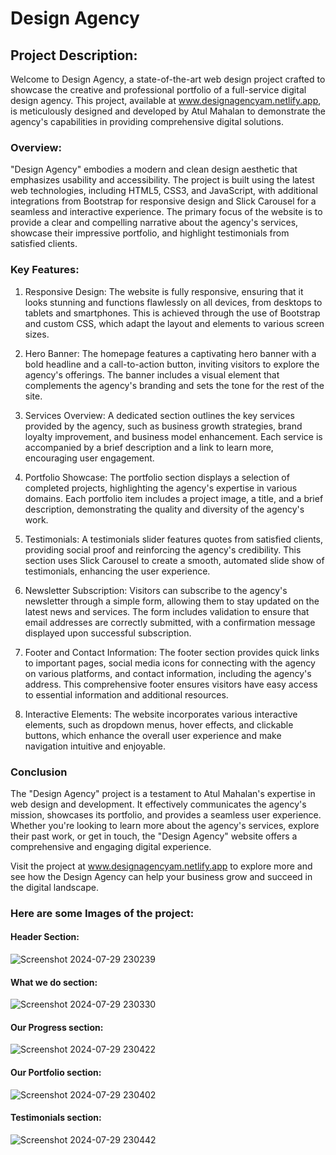 # Design Agency
## Project Description:

Welcome to Design Agency, a state-of-the-art web design project crafted to showcase the creative and professional portfolio of a full-service digital design agency. 
This project, available at www.designagencyam.netlify.app, is meticulously designed and developed by Atul Mahalan to demonstrate the agency's capabilities in providing comprehensive digital solutions.

### Overview:
"Design Agency" embodies a modern and clean design aesthetic that emphasizes usability and accessibility. The project is built using the latest web technologies, including HTML5, CSS3, and JavaScript, with additional integrations from Bootstrap for responsive design and Slick Carousel for a seamless and interactive experience. The primary focus of the website is to provide a clear and compelling narrative about the agency's services, showcase their impressive portfolio, and highlight testimonials from satisfied clients.

### Key Features: 

1. Responsive Design:
The website is fully responsive, ensuring that it looks stunning and functions flawlessly on all devices, from desktops to tablets and smartphones. This is achieved through the use of Bootstrap and custom CSS, which adapt the layout and elements to various screen sizes.

2. Hero Banner:
The homepage features a captivating hero banner with a bold headline and a call-to-action button, inviting visitors to explore the agency's offerings. The banner includes a visual element that complements the agency's branding and sets the tone for the rest of the site.

3. Services Overview:
A dedicated section outlines the key services provided by the agency, such as business growth strategies, brand loyalty improvement, and business model enhancement. Each service is accompanied by a brief description and a link to learn more, encouraging user engagement.

4. Portfolio Showcase:
The portfolio section displays a selection of completed projects, highlighting the agency's expertise in various domains. Each portfolio item includes a project image, a title, and a brief description, demonstrating the quality and diversity of the agency's work.

5. Testimonials:
A testimonials slider features quotes from satisfied clients, providing social proof and reinforcing the agency's credibility. This section uses Slick Carousel to create a smooth, automated slide show of testimonials, enhancing the user experience.

6. Newsletter Subscription:
Visitors can subscribe to the agency's newsletter through a simple form, allowing them to stay updated on the latest news and services. The form includes validation to ensure that email addresses are correctly submitted, with a confirmation message displayed upon successful subscription.

7. Footer and Contact Information:
The footer section provides quick links to important pages, social media icons for connecting with the agency on various platforms, and contact information, including the agency's address. This comprehensive footer ensures visitors have easy access to essential information and additional resources.

8. Interactive Elements:
The website incorporates various interactive elements, such as dropdown menus, hover effects, and clickable buttons, which enhance the overall user experience and make navigation intuitive and enjoyable.

### Conclusion

The "Design Agency" project is a testament to Atul Mahalan's expertise in web design and development. It effectively communicates the agency's mission, showcases its portfolio, and provides a seamless user experience. Whether you're looking to learn more about the agency's services, explore their past work, or get in touch, the "Design Agency" website offers a comprehensive and engaging digital experience.

Visit the project at www.designagencyam.netlify.app to explore more and see how the Design Agency can help your business grow and succeed in the digital landscape.

### Here are some Images of the project:

#### Header Section:
![Screenshot 2024-07-29 230239](https://github.com/user-attachments/assets/be73f6fc-d125-40a1-9ef5-bff289f33ebb)


#### What we do section:
![Screenshot 2024-07-29 230330](https://github.com/user-attachments/assets/d1c0747d-eaee-49ed-9d7b-254141d8bc55)


#### Our Progress section:
![Screenshot 2024-07-29 230422](https://github.com/user-attachments/assets/1c75d145-b121-4fd2-81ba-608ea1d86a12)


#### Our Portfolio section:
![Screenshot 2024-07-29 230402](https://github.com/user-attachments/assets/8534bd77-9246-40d6-9bf3-4027517e62c4)


#### Testimonials section:
![Screenshot 2024-07-29 230442](https://github.com/user-attachments/assets/1716481c-9db9-4713-8332-ef3117e2cb01)
